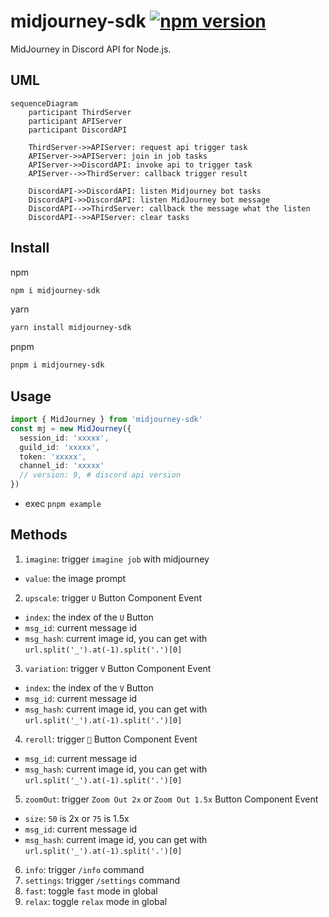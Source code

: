 # midjourney-sdk <a href="https://www.npmjs.com/package/midjourney-sdk"><img src="https://img.shields.io/npm/v/midjourney-sdk.svg?maxAge=3600" alt="npm version" /></a>

MidJourney in Discord API for Node.js.

## UML

```mermaid
sequenceDiagram
    participant ThirdServer
    participant APIServer
    participant DiscordAPI

    ThirdServer->>APIServer: request api trigger task
    APIServer->>APIServer: join in job tasks
    APIServer->>DiscordAPI: invoke api to trigger task
    APIServer-->>ThirdServer: callback trigger result

    DiscordAPI->>DiscordAPI: listen Midjourney bot tasks
    DiscordAPI->>DiscordAPI: listen MidJourney bot message
    DiscordAPI-->>ThirdServer: callback the message what the listen
    DiscordAPI-->>APIServer: clear tasks
```

## Install

npm

```bash
npm i midjourney-sdk
```

yarn

```bash
yarn install midjourney-sdk
```

pnpm

```bash
pnpm i midjourney-sdk
```

## Usage

```typescript
import { MidJourney } from 'midjourney-sdk'
const mj = new MidJourney({
  session_id: 'xxxxx',
  guild_id: 'xxxxx',
  token: 'xxxxx',
  channel_id: 'xxxxx'
  // version: 9, # discord api version
})
```

- exec `pnpm example`

## Methods

1. `imagine`: trigger `imagine job` with midjourney

- `value`: the image prompt

2. `upscale`: trigger `U` Button Component Event

- `index`: the index of the `U` Button
- `msg_id`: current message id
- `msg_hash`: current image id, you can get with `url.split('_').at(-1).split('.')[0]`

3. `variation`: trigger `V` Button Component Event

- `index`: the index of the `V` Button
- `msg_id`: current message id
- `msg_hash`: current image id, you can get with `url.split('_').at(-1).split('.')[0]`

4. `reroll`: trigger `🔄` Button Component Event

- `msg_id`: current message id
- `msg_hash`: current image id, you can get with `url.split('_').at(-1).split('.')[0]`

5. `zoomOut`: trigger `Zoom Out 2x` or `Zoom Out 1.5x` Button Component Event

- `size`: `50` is 2x or `75` is 1.5x
- `msg_id`: current message id
- `msg_hash`: current image id, you can get with `url.split('_').at(-1).split('.')[0]`

6. `info`: trigger `/info` command
7. `settings`: trigger `/settings` command
8. `fast`: toggle `fast` mode in global
9. `relax`: toggle `relax` mode in global
